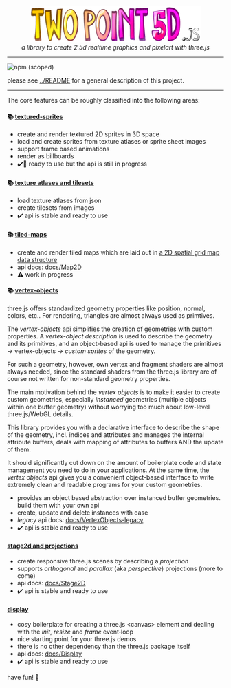 <p align="center">
  <img width="400" height="84" src="twopoint5d-logo.png">
	<br>
  <em>a library to create 2.5d realtime graphics and pixelart with three.js</em>
</p>

---

![npm (scoped)](https://img.shields.io/npm/v/%40spearwolf/twopoint5d)

please see [../README](../../README.md) for a general description of this project.

---

The core features can be roughly classified into the following areas:

#### 📚 [textured-sprites](src/sprites/)
- create and render textured 2D sprites in 3D space
- load and create sprites from texture atlases or sprite sheet images
- support frame based animations
- render as billboards
- :heavy_check_mark::rocket: ready to use but the api is still in progress

#### 📚 [texture atlases and tilesets](src/vertexObjects/)
- load texture atlases from json
- create tilesets from images
- :heavy_check_mark: api is stable and ready to use

#### 📚 [tiled-maps](src/tiledMaps/)
- create and render tiled maps which are laid out in [a 2D spatial grid map data structure](../../docs/Map2D.md)
- api docs: [docs/Map2D](../../docs/Map2D.md)
- :warning: work in progress

#### 📚 [vertex-objects](src/vertexObjects/)

three.js offers standardized geometry properties like position, normal, colors, etc.. For rendering, triangles are almost always used as primtives.

The _vertex-objects_ api simplifies the creation of geometries with custom properties. A _vertex-object description_ is used to describe the geometry and its primitives, and an object-based api is used to manage the primitives &rarr; vertex-objects &rarr; _custom sprites_ of the geometry.

For such a geometry, however, own vertex and fragment shaders are almost always needed, since the standard shaders from the three.js library are of course not written for non-standard geometry properties.

The main motivation behind the _vertex objects_ is to make it easier to create custom geometries, especially _instanced_ geometries (multiple objects within one buffer geometry) without worrying too much about low-level three.js/WebGL details.

This library provides you with a declarative interface to describe the shape of the geometry, incl. indices and attributes and manages the internal attribute buffers, deals with mapping of attributes to buffers AND the update of them.
  
It should significantly cut down on the amount of boilerplate code and state management you need to do in your applications. At the same time, the _vertex objects_ api gives you a convenient object-based interface to write extremely clean and readable programs for your custom geometries.

- provides an object based abstraction over instanced buffer geometries. build them with your own api
- create, update and delete instances with ease
- _legacy_ api docs: [docs/VertexObjects-legacy](../../docs/VertexObjects-legacy.md)
- :heavy_check_mark: api is stable and ready to use

#### [stage2d and projections](src/stage/)
- create responsive three.js scenes by describing a _projection_
- supports _orthogonal_ and _parallax_ (aka _perspective_) projections (more to come)
- api docs: [docs/Stage2D](../../docs/Stage2D.md)
- :heavy_check_mark: api is stable and ready to use

#### [display](src/display/)
- cosy boilerplate for creating a three.js &lt;canvas&gt; element and dealing with the _init_, _resize_ and _frame_ event&#x2011;loop
- nice starting point for your three.js demos
- there is no other dependency than the three.js package itself
- api docs: [docs/Display](../../docs/Display.md)
- :heavy_check_mark: api is stable and ready to use

have fun!
:rocket:
